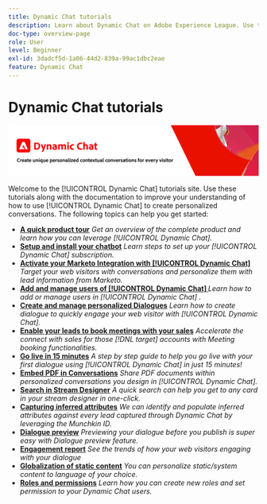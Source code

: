 ```yaml
---
title: Dynamic Chat tutorials
description: Learn about Dynamic Chat on Adobe Experience League. Use these tutorials along with the documentation to improve your understanding of how to use Dynamic Chat to create personalized conversations.
doc-type: overview-page
role: User
level: Beginner
exl-id: 3dadcf5d-1a06-44d2-839a-99ac1dbc2eae
feature: Dynamic Chat
---
```

# Dynamic Chat tutorials

![](assets/dynamic-chat-header.png)

Welcome to the [!UICONTROL Dynamic Chat]  tutorials site. Use these tutorials along with the documentation to improve your understanding of how to use [!UICONTROL Dynamic Chat]  to create personalized conversations. The following topics can help you get started:

* **[A quick product tour](product-tour.md)**
    *Get an overview of the complete product and learn how you can leverage [!UICONTROL Dynamic Chat].*
* **[Setup and install your chatbot](setup.md)**
    *Learn steps to set up your [!UICONTROL Dynamic Chat]  subscription.*
* **[Activate your Marketo Integration with [!UICONTROL Dynamic Chat] ](marketo-integration.md)**
    *Target your web visitors with conversations and personalize them with lead information from Marketo.*
* **[Add and manage users of [!UICONTROL Dynamic Chat] ](user-management.md)**
    *Learn how to add or manage users in [!UICONTROL Dynamic Chat] .*
* **[Create and manage personalized Dialogues](dialogue-management.md)**
    *Learn how to create dialogue to quickly engage your web visitor with [!UICONTROL Dynamic Chat].*
* **[Enable your leads to book meetings with your sales](meeting-booking.md)**
   *Accelerate the connect with sales for those [!DNL target] accounts with Meeting booking functionalities.*
* **[Go live in 15 minutes](go-live-in-15-minutes.md)**
    *A step by step guide to help you go live with your first dialogue using [!UICONTROL Dynamic Chat]  in just 15 minutes!*
* **[Embed PDF in Conversations](document-cloud-integration.md)**
    *Share PDF documents within personalized conversations you design in [!UICONTROL Dynamic Chat].*
* **[Search in Stream Designer](search-in-stream-designer.md)**
    *A quick search can help you get to any card in your stream designer in one-click.*
* **[Capturing inferred attributes](capture-inferred-attributes.md)**
    *We can identify and populate inferred attributes against every lead captured through Dynamic Chat by leveraging the Munchkin ID.*
* **[Dialogue preview](dialogue-preview.md)**
    *Previewing your dialogue before you publish is super easy with Dialogue preview feature.*
* **[Engagement report](engagement-report.md)**
    *See the trends of how your web visitors engaging with your dialogue*
* **[Globalization of static content](globalization-of-static-content.md)**
    *You can personalize static/system content to language of your choice.*
* **[Roles and permissions](roles-and-permissions.md)**
    *Learn how you can create new roles and set permission to your Dynamic Chat users.*
